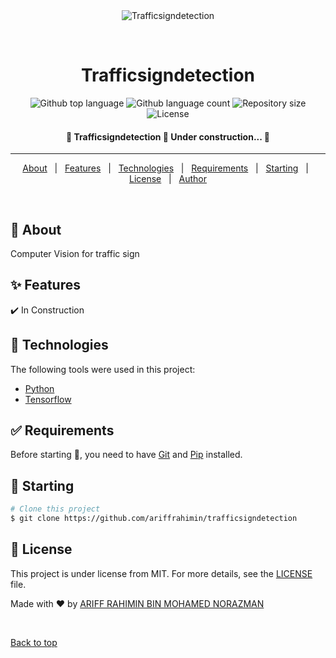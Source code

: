 <div align="center" id="top"> 
  <img src="./.github/app.gif" alt="Trafficsigndetection" />

&#xa0;

  <!-- <a href="https://trafficsigndetection.netlify.app">Demo</a> -->
</div>

<h1 align="center">Trafficsigndetection</h1>

<p align="center">
  <img alt="Github top language" src="https://img.shields.io/github/languages/top/ariffrahimin/trafficsigndetection?color=56BEB8">

  <img alt="Github language count" src="https://img.shields.io/github/languages/count/ariffrahimin/trafficsigndetection?color=56BEB8">

  <img alt="Repository size" src="https://img.shields.io/github/repo-size/ariffrahimin/trafficsigndetection?color=56BEB8">

  <img alt="License" src="https://img.shields.io/github/license/ariffrahimin/trafficsigndetection?color=56BEB8">

  <!-- <img alt="Github issues" src="https://img.shields.io/github/issues/ariffrahimin/trafficsigndetection?color=56BEB8" /> -->

  <!-- <img alt="Github forks" src="https://img.shields.io/github/forks/ariffrahimin/trafficsigndetection?color=56BEB8" /> -->

  <!-- <img alt="Github stars" src="https://img.shields.io/github/stars/ariffrahimin/trafficsigndetection?color=56BEB8" /> -->
</p>

<!-- Status -->

<h4 align="center"> 
	🚧  Trafficsigndetection 🚀 Under construction...  🚧
</h4>

<hr>

<p align="center">
  <a href="#dart-about">About</a> &#xa0; | &#xa0; 
  <a href="#sparkles-features">Features</a> &#xa0; | &#xa0;
  <a href="#rocket-technologies">Technologies</a> &#xa0; | &#xa0;
  <a href="#white_check_mark-requirements">Requirements</a> &#xa0; | &#xa0;
  <a href="#checkered_flag-starting">Starting</a> &#xa0; | &#xa0;
  <a href="#memo-license">License</a> &#xa0; | &#xa0;
  <a href="https://github.com/ariffrahimin" target="_blank">Author</a>
</p>

<br>

## :dart: About

Computer Vision for traffic sign

## :sparkles: Features

:heavy_check_mark: In Construction

## :rocket: Technologies

The following tools were used in this project:

- [Python](https://www.python.org/)
- [Tensorflow](https://www.tensorflow.org/)

## :white_check_mark: Requirements

Before starting :checkered_flag:, you need to have [Git](https://git-scm.com) and [Pip](https://pypi.org/project/pip/) installed.

## :checkered_flag: Starting

```bash
# Clone this project
$ git clone https://github.com/ariffrahimin/trafficsigndetection


```

## :memo: License

This project is under license from MIT. For more details, see the [LICENSE](LICENSE.md) file.

Made with :heart: by <a href="https://github.com/ariffrahimin" target="_blank">ARIFF RAHIMIN BIN MOHAMED NORAZMAN</a>

&#xa0;

<a href="#top">Back to top</a>
